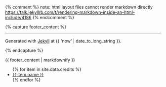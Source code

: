 {% comment %}
note: html layout files cannot render markdown directly
https://talk.jekyllrb.com/t/rendering-markdown-inside-an-html-include/4186
{% endcomment %}

{% capture footer_content %}

---

Generated with [Jekyll](https://jekyllrb.com/) at <time datetime="{{ 'now' | date_to_xmlschema }}">{{ 'now' | date_to_long_string }}</time>.

{% endcapture %}

{{ footer_content | markdownify }}

<ul class="list-inline">
  {% for item in site.data.credits %}
    <li class="list-inline-item">
      <a href="{{ item.link }}">{{ item.name }}</a>
    </li>
  {% endfor %}
</ul>
